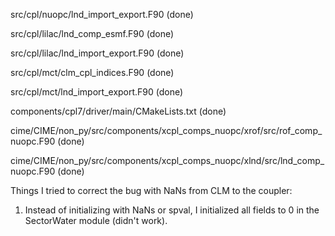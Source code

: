 src/cpl/nuopc/lnd_import_export.F90 (done)

src/cpl/lilac/lnd_comp_esmf.F90 (done)

src/cpl/lilac/lnd_import_export.F90 (done)

src/cpl/mct/clm_cpl_indices.F90 (done)

src/cpl/mct/lnd_import_export.F90 (done)

components/cpl7/driver/main/CMakeLists.txt (done)

cime/CIME/non_py/src/components/xcpl_comps_nuopc/xrof/src/rof_comp_nuopc.F90 (done)

cime/CIME/non_py/src/components/xcpl_comps_nuopc/xlnd/src/lnd_comp_nuopc.F90 (done)

Things I tried to correct the bug with NaNs from CLM to the coupler:
1. Instead of initializing with NaNs or spval, I initialized all fields to 0 in the SectorWater module (didn't work).